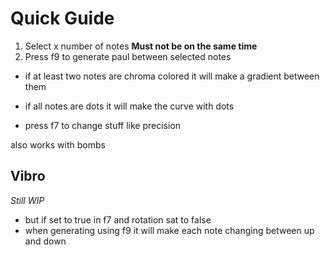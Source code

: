 # Quick Guide
1. Select x number of notes **Must not be on the same time**
2. Press f9 to generate paul between selected notes  
- if at least two notes are chroma colored it will make a gradient between them  
- if all notes are dots it will make the curve with dots  

- press f7 to change stuff like precision

also works with bombs  

## Vibro
*Still WIP*

- but if set to true in f7 and rotation sat to false  
- when generating using f9 it will make each note changing between up and down
